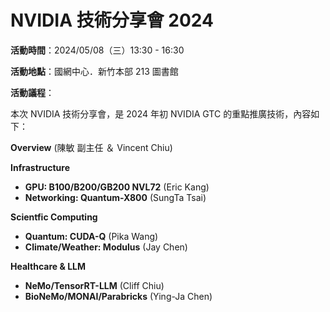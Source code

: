 
# NVIDIA 技術分享會 2024

**活動時間**：2024/05/08（三）13:30 - 16:30

**活動地點**：國網中心．新竹本部 213 圖書館

**活動議程**：

本次 NVIDIA 技術分享會，是 2024 年初 NVIDIA GTC 的重點推廣技術，內容如下：

**Overview** (陳敏 副主任 ＆ Vincent Chiu)

**Infrastructure**

 -  **GPU: B100/B200/GB200 NVL72** (Eric Kang)
 -  **Networking: Quantum-X800** (SungTa Tsai)

**Scientfic Computing**

 -  **Quantum: CUDA-Q** (Pika Wang)
 -  **Climate/Weather: Modulus** (Jay Chen)

**Healthcare & LLM**

 -  **NeMo/TensorRT-LLM** (Cliff Chiu)
 -  **BioNeMo/MONAI/Parabricks** (Ying-Ja Chen)

<!--
  vim:  ft=markdown ic noet norl wrap sw=8 ts=8 sts=4:
  -->
